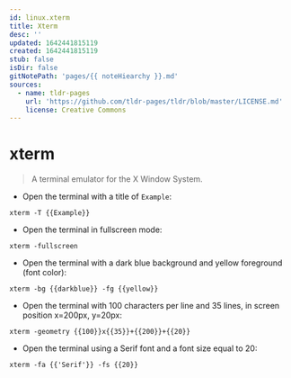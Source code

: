 ```yaml
---
id: linux.xterm
title: Xterm
desc: ''
updated: 1642441815119
created: 1642441815119
stub: false
isDir: false
gitNotePath: 'pages/{{ noteHiearchy }}.md'
sources:
  - name: tldr-pages
    url: 'https://github.com/tldr-pages/tldr/blob/master/LICENSE.md'
    license: Creative Commons
---
```

# xterm

> A terminal emulator for the X Window System.

- Open the terminal with a title of `Example`:

`xterm -T {{Example}}`

- Open the terminal in fullscreen mode:

`xterm -fullscreen`

- Open the terminal with a dark blue background and yellow foreground (font color):

`xterm -bg {{darkblue}} -fg {{yellow}}`

- Open the terminal with 100 characters per line and 35 lines, in screen position x=200px, y=20px:

`xterm -geometry {{100}}x{{35}}+{{200}}+{{20}}`

- Open the terminal using a Serif font and a font size equal to 20:

`xterm -fa {{'Serif'}} -fs {{20}}`


